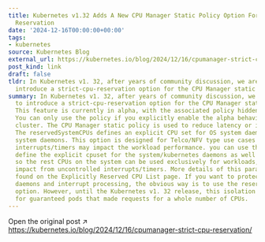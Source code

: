 ```yaml
---
title: Kubernetes v1.32 Adds A New CPU Manager Static Policy Option For Strict CPU
  Reservation
date: '2024-12-16T00:00:00+00:00'
tags:
- kubernetes
source: Kubernetes Blog
external_url: https://kubernetes.io/blog/2024/12/16/cpumanager-strict-cpu-reservation/
post_kind: link
draft: false
tldr: In Kubernetes v1. 32, after years of community discussion, we are excited to
  introduce a strict-cpu-reservation option for the CPU Manager static policy.
summary: In Kubernetes v1. 32, after years of community discussion, we are excited
  to introduce a strict-cpu-reservation option for the CPU Manager static policy.
  This feature is currently in alpha, with the associated policy hidden by default.
  You can only use the policy if you explicitly enable the alpha behavior in your
  cluster. The CPU Manager static policy is used to reduce latency or improve performance.
  The reservedSystemCPUs defines an explicit CPU set for OS system daemons and kubernetes
  system daemons. This option is designed for Telco/NFV type use cases where uncontrolled
  interrupts/timers may impact the workload performance. you can use this option to
  define the explicit cpuset for the system/kubernetes daemons as well as the interrupts/timers,
  so the rest CPUs on the system can be used exclusively for workloads, with less
  impact from uncontrolled interrupts/timers. More details of this parameter can be
  found on the Explicitly Reserved CPU List page. If you want to protect your system
  daemons and interrupt processing, the obvious way is to use the reservedSystemCPUs
  option. However, until the Kubernetes v1. 32 release, this isolation was only implemented
  for guaranteed pods that made requests for a whole number of CPUs.
---
```

Open the original post ↗ https://kubernetes.io/blog/2024/12/16/cpumanager-strict-cpu-reservation/
